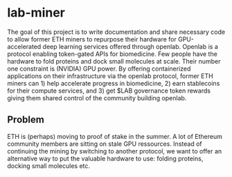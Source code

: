 # lab-miner
The goal of this project is to write documentation and share necessary code to allow former ETH miners to repurpose their hardware for GPU-accelerated deep learning services offered through openlab. Openlab is a protocol enabling token-gated APIs for biomedicine. Few people have the hardware to fold proteins and dock small molecules at scale. Their number one constraint is (NVIDIA) GPU power. By offering containerized applications on their infrastructure via the openlab protocol, former ETH miners can 1) help accelerate progress in biomedicine, 2) earn stablecoins for their compute services, and 3) get $LAB governance token rewards giving them shared control of the community building openlab.

## Problem 
ETH is (perhaps) moving to proof of stake in the summer. A lot of Ethereum community members are sitting on stale GPU ressources. Instead of continuing the mining by switching to another protocol, we want to offer an alternative way to put the valuable hardware to use: folding proteins, docking small molecules etc. 
